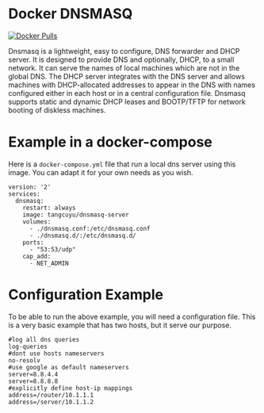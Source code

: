 # Docker DNSMASQ

[![Docker Pulls](https://img.shields.io/docker/pulls/tangcuyu/dnsmasq-server.svg?style=plastic)](https://hub.docker.com/r/tangcuyu/dnsmasq-server)

Dnsmasq is a lightweight, easy to configure, DNS forwarder and DHCP server. It is designed to provide DNS and optionally, DHCP, to a small network. It can serve the names of local machines which are not in the global DNS. The DHCP server integrates with the DNS server and allows machines with DHCP-allocated addresses to appear in the DNS with names configured either in each host or in a central configuration file. Dnsmasq supports static and dynamic DHCP leases and BOOTP/TFTP for network booting of diskless machines.

# Example in a docker-compose

Here is a `docker-compose.yml` file that run a local dns server using this image. You can adapt it for your own needs as you wish.

```
version: '2'
services:
  dnsmasq:
    restart: always
    image: tangcuyu/dnsmasq-server
    volumes:
      - ./dnsmasq.conf:/etc/dnsmasq.conf
      - ./dnsmasq.d/:/etc/dnsmasq.d/
    ports:
      - "53:53/udp"
    cap_add:
      - NET_ADMIN
```

# Configuration Example

To be able to run the above example, you will need a configuration file. This is a very basic example that has two hosts, but it serve our purpose.

```
#log all dns queries
log-queries
#dont use hosts nameservers
no-resolv
#use google as default nameservers
server=8.8.4.4
server=8.8.8.8
#explicitly define host-ip mappings
address=/router/10.1.1.1
address=/server/10.1.1.2
```


